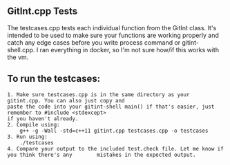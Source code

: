 ## GitInt.cpp Tests
The testcases.cpp tests each individual function from the GitInt class. It's intended to be used to make sure your functions are working properly and catch any edge cases before you write process command or gitint-shell.cpp. I ran everything in docker, so I'm not sure how/if this works with the vm. 

## To run the testcases:
	1. Make sure testcases.cpp is in the same directory as your gitint.cpp. You can also just copy and 
	paste the code into your gitint-shell main() if that's easier, just remember to #include <stdexcept>
	if you haven't already. 
	2. Compile using:
		g++ -g -Wall -std=c++11 gitint.cpp testcases.cpp -o testcases 
	3. Run using: 
		./testcases
	4. Compare your output to the included test.check file. Let me know if you think there's any 		mistakes in the expected output. 
